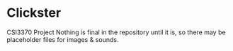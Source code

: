 # Clickster
CSI3370 Project
Nothing is final in the repository until it is, so there may be placeholder files for images & sounds.
